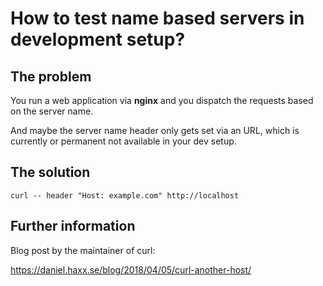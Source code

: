 # How to test name based servers in development setup?

## The problem

You run a web application via **nginx** and you dispatch the requests based on the server name.

And maybe the server name header only gets set via an URL, which is currently or permanent not available in your dev setup.

## The solution

```
curl -- header "Host: example.com" http://localhost
```

## Further information

Blog post by the maintainer of curl:

https://daniel.haxx.se/blog/2018/04/05/curl-another-host/
